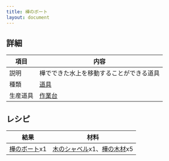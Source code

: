 ```yaml
---
title: 樺のボート
layout: document
---
```

## 詳細

|項目|内容|
|---|---|
|説明|樺でできた水上を移動することができる道具|
|種類|[道具](道具)|
|生産道具|[作業台](作業台)|

## レシピ

|結果|材料|
|---|---|
|[樺のボート](樺のボート)x1|[木のシャベル](木のシャベル)x1、[樺の木材](樺の木材)x5|
